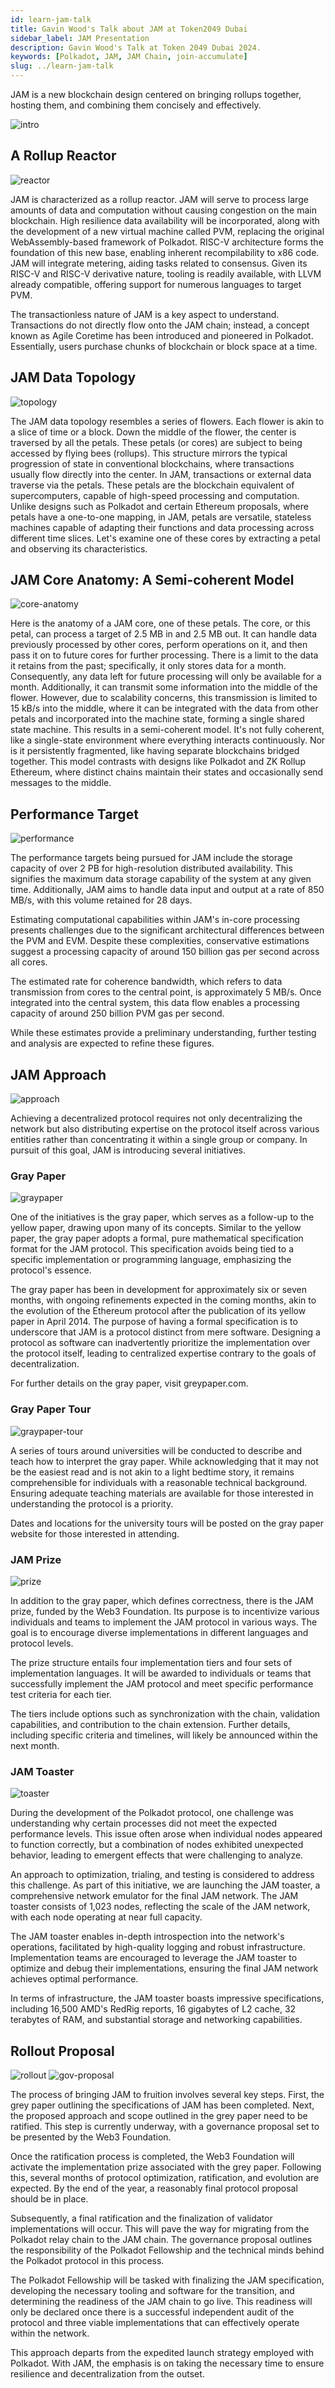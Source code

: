 ```yaml
---
id: learn-jam-talk
title: Gavin Wood's Talk about JAM at Token2049 Dubai
sidebar_label: JAM Presentation
description: Gavin Wood's Talk at Token 2049 Dubai 2024.
keywords: [Polkadot, JAM, JAM Chain, join-accumulate]
slug: ../learn-jam-talk
---
```


JAM is a new blockchain design centered on bringing rollups together, hosting them, and combining
them concisely and effectively.

![intro](../assets/JAM/intro.png)

## A Rollup Reactor

![reactor](../assets/JAM/reactor.png)

JAM is characterized as a rollup reactor. JAM will serve to process large amounts of data and
computation without causing congestion on the main blockchain. High resilience data availability
will be incorporated, along with the development of a new virtual machine called PVM, replacing the
original WebAssembly-based framework of Polkadot. RISC-V architecture forms the foundation of this
new base, enabling inherent recompilability to x86 code. JAM will integrate metering, aiding tasks
related to consensus. Given its RISC-V and RISC-V derivative nature, tooling is readily available,
with LLVM already compatible, offering support for numerous languages to target PVM.

The transactionless nature of JAM is a key aspect to understand. Transactions do not directly flow
onto the JAM chain; instead, a concept known as Agile Coretime has been introduced and pioneered in
Polkadot. Essentially, users purchase chunks of blockchain or block space at a time.

## JAM Data Topology

![topology](../assets/JAM/topology.png)

The JAM data topology resembles a series of flowers. Each flower is akin to a slice of time or a
block. Down the middle of the flower, the center is traversed by all the petals. These petals (or
cores) are subject to being accessed by flying bees (rollups). This structure mirrors the typical
progression of state in conventional blockchains, where transactions usually flow directly into the
center. In JAM, transactions or external data traverse via the petals. These petals are the
blockchain equivalent of supercomputers, capable of high-speed processing and computation. Unlike
designs such as Polkadot and certain Ethereum proposals, where petals have a one-to-one mapping, in
JAM, petals are versatile, stateless machines capable of adapting their functions and data
processing across different time slices. Let's examine one of these cores by extracting a petal and
observing its characteristics.

## JAM Core Anatomy: A Semi-coherent Model

![core-anatomy](../assets/JAM/core-anatomy.png)

Here is the anatomy of a JAM core, one of these petals. The core, or this petal, can process a
target of 2.5 MB in and 2.5 MB out. It can handle data previously processed by other cores, perform
operations on it, and then pass it on to future cores for further processing. There is a limit to
the data it retains from the past; specifically, it only stores data for a month. Consequently, any
data left for future processing will only be available for a month. Additionally, it can transmit
some information into the middle of the flower. However, due to scalability concerns, this
transmission is limited to 15 kB/s into the middle, where it can be integrated with the data from
other petals and incorporated into the machine state, forming a single shared state machine. This
results in a semi-coherent model. It's not fully coherent, like a single-state environment where
everything interacts continuously. Nor is it persistently fragmented, like having separate
blockchains bridged together. This model contrasts with designs like Polkadot and ZK Rollup
Ethereum, where distinct chains maintain their states and occasionally send messages to the middle.

## Performance Target

![performance](../assets/JAM/performance.png)

The performance targets being pursued for JAM include the storage capacity of over 2 PB for
high-resolution distributed availability. This signifies the maximum data storage capability of the
system at any given time. Additionally, JAM aims to handle data input and output at a rate of 850
MB/s, with this volume retained for 28 days.

Estimating computational capabilities within JAM's in-core processing presents challenges due to the
significant architectural differences between the PVM and EVM. Despite these complexities,
conservative estimations suggest a processing capacity of around 150 billion gas per second across
all cores.

The estimated rate for coherence bandwidth, which refers to data transmission from cores to the
central point, is approximately 5 MB/s. Once integrated into the central system, this data flow
enables a processing capacity of around 250 billion PVM gas per second.

While these estimates provide a preliminary understanding, further testing and analysis are expected
to refine these figures.

## JAM Approach

![approach](../assets/JAM/approach.png)

Achieving a decentralized protocol requires not only decentralizing the network but also
distributing expertise on the protocol itself across various entities rather than concentrating it
within a single group or company. In pursuit of this goal, JAM is introducing several initiatives.

### Gray Paper

![graypaper](../assets/JAM/graypaper.png)

One of the initiatives is the gray paper, which serves as a follow-up to the yellow paper, drawing
upon many of its concepts. Similar to the yellow paper, the gray paper adopts a formal, pure
mathematical specification format for the JAM protocol. This specification avoids being tied to a
specific implementation or programming language, emphasizing the protocol's essence.

The gray paper has been in development for approximately six or seven months, with ongoing
refinements expected in the coming months, akin to the evolution of the Ethereum protocol after the
publication of its yellow paper in April 2014. The purpose of having a formal specification is to
underscore that JAM is a protocol distinct from mere software. Designing a protocol as software can
inadvertently prioritize the implementation over the protocol itself, leading to centralized
expertise contrary to the goals of decentralization.

For further details on the gray paper, visit greypaper.com.

### Gray Paper Tour

![graypaper-tour](../assets/JAM/graypaper-tour.png)

A series of tours around universities will be conducted to describe and teach how to interpret the
gray paper. While acknowledging that it may not be the easiest read and is not akin to a light
bedtime story, it remains comprehensible for individuals with a reasonable technical background.
Ensuring adequate teaching materials are available for those interested in understanding the
protocol is a priority.

Dates and locations for the university tours will be posted on the gray paper website for those
interested in attending.

### JAM Prize

![prize](../assets/JAM/prize.png)

In addition to the gray paper, which defines correctness, there is the JAM prize, funded by the Web3
Foundation. Its purpose is to incentivize various individuals and teams to implement the JAM
protocol in various ways. The goal is to encourage diverse implementations in different languages
and protocol levels.

The prize structure entails four implementation tiers and four sets of implementation languages. It
will be awarded to individuals or teams that successfully implement the JAM protocol and meet
specific performance test criteria for each tier.

The tiers include options such as synchronization with the chain, validation capabilities, and
contribution to the chain extension. Further details, including specific criteria and timelines,
will likely be announced within the next month.

### JAM Toaster

![toaster](../assets/JAM/toaster.png)

During the development of the Polkadot protocol, one challenge was understanding why certain
processes did not meet the expected performance levels. This issue often arose when individual nodes
appeared to function correctly, but a combination of nodes exhibited unexpected behavior, leading to
emergent effects that were challenging to analyze.

An approach to optimization, trialing, and testing is considered to address this challenge. As part
of this initiative, we are launching the JAM toaster, a comprehensive network emulator for the final
JAM network. The JAM toaster consists of 1,023 nodes, reflecting the scale of the JAM network, with
each node operating at near full capacity.

The JAM toaster enables in-depth introspection into the network's operations, facilitated by
high-quality logging and robust infrastructure. Implementation teams are encouraged to leverage the
JAM toaster to optimize and debug their implementations, ensuring the final JAM network achieves
optimal performance.

In terms of infrastructure, the JAM toaster boasts impressive specifications, including 16,500 AMD's
RedRig reports, 16 gigabytes of L2 cache, 32 terabytes of RAM, and substantial storage and
networking capabilities.

## Rollout Proposal

![rollout](../assets/JAM/rollout.png) ![gov-proposal](../assets/JAM/gov-proposal.png)

The process of bringing JAM to fruition involves several key steps. First, the grey paper outlining
the specifications of JAM has been completed. Next, the proposed approach and scope outlined in the
grey paper need to be ratified. This step is currently underway, with a governance proposal set to
be presented by the Web3 Foundation.

Once the ratification process is completed, the Web3 Foundation will activate the implementation
prize associated with the grey paper. Following this, several months of protocol optimization,
ratification, and evolution are expected. By the end of the year, a reasonably final protocol
proposal should be in place.

Subsequently, a final ratification and the finalization of validator implementations will occur.
This will pave the way for migrating from the Polkadot relay chain to the JAM chain. The governance
proposal outlines the responsibility of the Polkadot Fellowship and the technical minds behind the
Polkadot protocol in this process.

The Polkadot Fellowship will be tasked with finalizing the JAM specification, developing the
necessary tooling and software for the transition, and determining the readiness of the JAM chain to
go live. This readiness will only be declared once there is a successful independent audit of the
protocol and three viable implementations that can effectively operate within the network.

This approach departs from the expedited launch strategy employed with Polkadot. With JAM, the
emphasis is on taking the necessary time to ensure resilience and decentralization from the outset.
